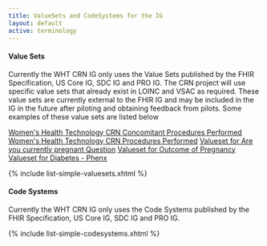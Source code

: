 ```yaml
---
title: ValueSets and CodeSystems for the IG
layout: default
active: terminology
---
```

#### Value Sets

Currently the WHT CRN IG only uses the Value Sets published by the FHIR Specification, US Core IG, SDC IG and PRO IG. The CRN project will use specific value sets that already exist in LOINC and VSAC as required. These value sets are currently external to the FHIR IG and may be included in the IG in the future after piloting and obtaining feedback from pilots. Some examples of these value sets are listed below

[Women's Health Technology CRN Concomitant Procedures Performed](https://vsac.nlm.nih.gov/valueset/2.16.840.1.113762.1.4.1180.14/expansion)
[Women's Health Technology CRN Procedures Performed](https://vsac.nlm.nih.gov/valueset/2.16.840.1.113762.1.4.1180.19/expansion)
[Valueset for Are you currently pregnant Question](https://r.details.loinc.org/LOINC/66174-4.html)
[Valueset for Outcome of Pregnancy](https://r.details.loinc.org/LOINC/63893-2.html)
[Valueset for Diabetes - Phenx](https://r.details.loinc.org/LOINC/66678-4.html)


{% include list-simple-valuesets.xhtml %}

#### Code Systems

Currently the WHT CRN IG only uses the Code Systems published by the FHIR Specification, US Core IG, SDC IG and PRO IG. 

{% include list-simple-codesystems.xhtml %}
